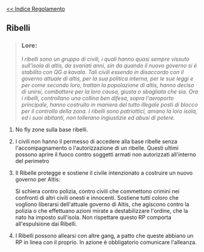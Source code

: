 [<< Indice Regolamento](regolamento.md)

## Ribelli

> ### **Lore**:
> 
> *I ribelli sono un gruppo di civili, i quali hanno quasi sempre vissuto sull'isola di altis, da svariati anni, sin da quando il nuovo governo si è stabilito con QG a kavala. Tali civili essendo in disaccordo con il governo attuale di altis, per la sua politica interna, per le sue leggi e per come secondo loro, trattan la popolazione di altis, hanno deciso di unirsi, combattere per la loro causa, giusta o sbagliata che sia. Ora i ribelli, controllano una collina ben difesa, sopra l'aeroporto principale, hanno costruito in maniera del tutto illegale posti di blocco per il controllo della zona. I ribelli sono patriottici, amano la loro isola, ed i suoi abitanti, non tollerano ingiustizie ed abusi di potere.*

1)  No fly zone sulla base ribelli.

2)  I civili non hanno il permesso di accedere alla base ribelle senza l'accompagnamento o l'autorizzazione di un ribelle.
    Questi ultimi possono aprire il fuoco contro soggetti armati non autorizzati all'interno del perimetro
   
3)  Il Ribelle protegge e sostiene il civile intenzionato a costruire un nuovo governo per Altis:

    Si schiera contro polizia, contro civili che commettono crimini nei confronti di altri civili onesti e innocenti. Sostiene tutti coloro che vogliono liberarsi dell'attuale governo di Altis, che agiscono contro la polizia o che effettuano azioni mirate a destabilizzare l'ordine, che la nato ha imposto sull'isola. Non rispettare questo RP comporta all'espulsione dai Ribelli.
   
4)  I Ribelli possono allearsi con altre gang, a patto che queste abbiano un RP in linea con il proprio. In azione è obbligatorio comunicare l'alleanza.